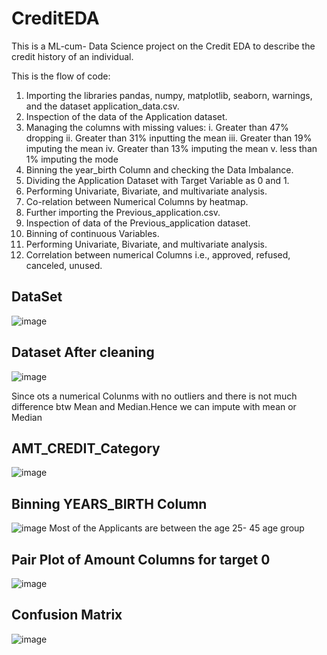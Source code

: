 # CreditEDA
This is a ML-cum- Data Science project on the Credit EDA to describe the credit history of an individual.

This is the flow of code:
1) Importing the libraries pandas, numpy, matplotlib, seaborn, warnings, and the dataset application_data.csv.
2) Inspection of the data of the Application dataset.
3) Managing the columns with missing values:
     i. Greater than 47%    dropping
    ii. Greater than 31%   inputting the mean
   iii. Greater than 19%   imputing the mean
    iv. Greater than 13%   imputing the mean
     v. less than 1%       imputing the mode
4) Binning the year_birth Column and checking the Data Imbalance.
5) Dividing the Application Dataset with Target Variable as 0 and 1.
6) Performing Univariate, Bivariate, and multivariate analysis.
7) Co-relation between Numerical Columns by heatmap.
8) Further importing the Previous_application.csv.
9) Inspection of data of the Previous_application dataset.
10) Binning of continuous Variables.
11) Performing Univariate, Bivariate, and multivariate analysis.
12) Correlation between numerical Columns i.e., approved, refused, canceled, unused.

## DataSet
![image](https://github.com/user-attachments/assets/219cdef9-1c0b-4254-b58e-f41279827fdc)

## Dataset After cleaning
![image](https://github.com/user-attachments/assets/4e82da20-d216-4b65-932c-f19f59645383)

Since ots a numerical Colunms with no outliers and there is not much difference btw Mean and Median.Hence we can impute with mean or Median

## AMT_CREDIT_Category
![image](https://github.com/user-attachments/assets/92d9c371-155c-4057-8468-d82764a9b2d1)

## Binning YEARS_BIRTH Column
![image](https://github.com/user-attachments/assets/392d71b7-f746-4590-87b4-3a44d1b96f3e)
Most of the Applicants are between the age 25- 45 age group

## Pair Plot of Amount Columns for target 0
![image](https://github.com/user-attachments/assets/77e1880f-67bd-4ffa-8176-7f74db576be7)

## Confusion Matrix
![image](https://github.com/user-attachments/assets/a55d951f-a7e9-4760-a3d1-074b143e264b)

